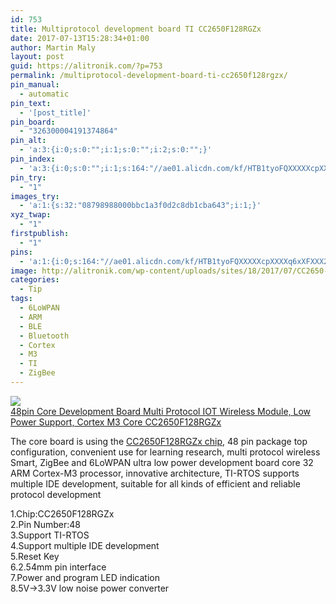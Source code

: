 ```yaml
---
id: 753
title: Multiprotocol development board TI CC2650F128RGZx
date: 2017-07-13T15:28:34+01:00
author: Martin Maly
layout: post
guid: https://alitronik.com/?p=753
permalink: /multiprotocol-development-board-ti-cc2650f128rgzx/
pin_manual:
  - automatic
pin_text:
  - '[post_title]'
pin_board:
  - "326300004191374864"
pin_alt:
  - 'a:3:{i:0;s:0:"";i:1;s:0:"";i:2;s:0:"";}'
pin_index:
  - 'a:3:{i:0;s:0:"";i:1;s:164:"//ae01.alicdn.com/kf/HTB1tyoFQXXXXXcpXXXXq6xXFXXX2/C2650-48pin-Core-Development-Board-Multi-Protocol-IOT-Wireless-Module-Low-Power-Support-M3-font-b.jpg_220x220.jpg";i:2;s:168:"http://alitronik.com/wp-content/uploads/sites/18/2017/07/CC2650-CC2650F128RGZx-Core-Board-Wireless-Module-M3-TI-TROS-IDE-IOT-Development-ARM-Cortex-M3-2.jpg_640x640.jpg";}'
pin_try:
  - "1"
images_try:
  - 'a:1:{s:32:"08798988000bbc1a3f0d2c8db1cba643";i:1;}'
xyz_twap:
  - "1"
firstpublish:
  - "1"
pins:
  - 'a:1:{i:0;s:164:"//ae01.alicdn.com/kf/HTB1tyoFQXXXXXcpXXXXq6xXFXXX2/C2650-48pin-Core-Development-Board-Multi-Protocol-IOT-Wireless-Module-Low-Power-Support-M3-font-b.jpg_220x220.jpg";}'
image: http://alitronik.com/wp-content/uploads/sites/18/2017/07/CC2650-CC2650F128RGZx-Core-Board-Wireless-Module-M3-TI-TROS-IDE-IOT-Development-ARM-Cortex-M3-2.jpg_640x640.jpg
categories:
  - Tip
tags:
  - 6LoWPAN
  - ARM
  - BLE
  - Bluetooth
  - Cortex
  - M3
  - TI
  - ZigBee
---
```

<a href="http://s.click.aliexpress.com/e/2vrNZRZ" target="_parent"><img src="//ae01.alicdn.com/kf/HTB1tyoFQXXXXXcpXXXXq6xXFXXX2/C2650-48pin-Core-Development-Board-Multi-Protocol-IOT-Wireless-Module-Low-Power-Support-M3-font-b.jpg_220x220.jpg" /><span style="display: block;">48pin Core Development Board Multi Protocol IOT Wireless Module, Low Power Support, Cortex M3 Core CC2650F128RGZx</span></a>

The core board is using the [CC2650F128RGZx chip](http://www.ti.com/product/CC2650/datasheet), 48 pin package top configuration, convenient use for learning research, multi protocol wireless Smart, ZigBee and 6LoWPAN ultra low power development board core 32 ARM Cortex-M3 processor, innovative architecture, TI-RTOS supports multiple IDE development, suitable for all kinds of efficient and reliable protocol development

1.Chip:CC2650F128RGZx  
2.Pin Number:48  
3.Support TI-RTOS  
4.Support multiple IDE development  
5.Reset Key  
6.2.54mm pin interface  
7.Power and program LED indication  
8.5V->3.3V low noise power converter